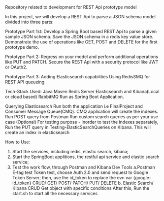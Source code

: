 Repository related to development for REST Api prototype model

In this project, we will develop a REST Api to parse a JSON schema model divided into three parts:

Prototype Part 1st:
Develop a Spring Boot based REST Api to parse a given sample JSON schema.
Save the JSON schema in a redis key value store.
Demonstrate the use of operations like GET, POST and DELETE for the first prototype demo.


Prototype Part 2:
Regress on your model and perform additional operations like PUT and PATCH.
Secure the REST Api with a security protocol like JWT or OAuth2.


Prototype Part 3:
Adding Elasticsearch capabilities
Using RedisSMQ for REST API queueing



Tech-Stack Used:
Java
Maven
Redis Server
Elasticsearch and Kibana(Local or cloud based)
RabbitMQ
Run as Spring Boot Application.

Querying Elasticsearch
Run both the application i.e FinalProject and Consumer Message Queue(CMQ). CMQ application will create the indexes.
Run POST query from Postman
Run custom search queries as per your use case
(Optional) For testing purpose - Inorder to test the indexes separately, Run the PUT query in Testing-ElasticSearchQueries on Kibana. This will create an index in elasticsearch



How to Use:
1. Start the services, including redis, elastic search, kibana;
2. Start the SpringBoot applitions, the restful api service and elastic search service;
3. Test the work flow, through Postman and Kibana Dev Tools
a.Postman
E-tag test
Token test, choose Auth 2.0 and send request to Google Token Server; then, use the id_token to replace the evn var {google-id_token}
CRUD/ GET/ POST/ PATCH/ PUT/ DELETE
b. Elastic Search/ Kibana
CRUD
Get object with specific conditions
After this, Run the start.sh to start all the necessary services
